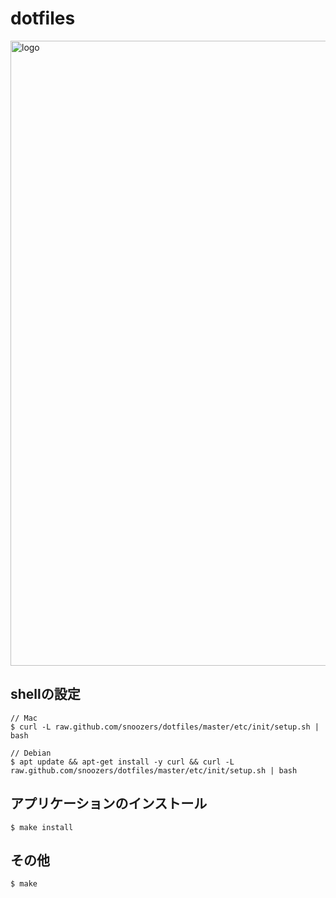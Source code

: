 # dotfiles
<img width="1000" alt="logo" src="https://user-images.githubusercontent.com/49787185/128835360-5d75746a-a123-49bb-bcb2-5c77a61821e0.png">


## shellの設定
```
// Mac
$ curl -L raw.github.com/snoozers/dotfiles/master/etc/init/setup.sh | bash

// Debian
$ apt update && apt-get install -y curl && curl -L raw.github.com/snoozers/dotfiles/master/etc/init/setup.sh | bash
```

## アプリケーションのインストール
```
$ make install
```

## その他
```
$ make
```
